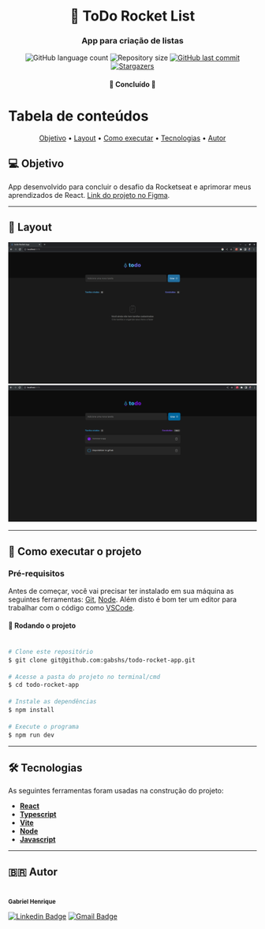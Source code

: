 <h1 align="center">
     🚀 ToDo Rocket List
</h1>

<h3 align="center">
    App para criação de listas
</h3>

<p align="center">
  <img alt="GitHub language count" src="https://img.shields.io/github/languages/count/gabshs/todo-rocket-app">

  <img alt="Repository size" src="https://img.shields.io/github/repo-size/gabshs/todo-rocket-app">
  
  <a href="https://github.com/gabshs/todo-rocket-app/commits/main">
    <img alt="GitHub last commit" src="https://img.shields.io/github/last-commit/gabshs/todo-rocket-app">
  </a>
    
   <a href="https://github.com/gabshs/todo-rocket-app/stargazers">
    <img alt="Stargazers" src="https://img.shields.io/github/stars/gabshs/todo-rocket-app?style=social">
  </a>
</p>

<h4 align="center">
	🚧   Concluído  🚧
</h4>

# Tabela de conteúdos

<p align="center">  <a href="#objetivo">Objetivo</a> • <a href="#layout">Layout</a> • <a href="#how-to">Como executar</a> • <a href="#tecnologias">Tecnologias</a>  • <a href="#autor">Autor</a>  </p>

## 💻 Objetivo

App desenvolvido para concluir o desafio da Rocketseat e aprimorar meus aprendizados de React. <a href="https://www.figma.com/file/0n0zDN7zbzhRbaEO74Xesx/ToDo-List/duplicate">Link do projeto no Figma</a>.

---

## 🎨 Layout

<p align="center">
  <img alt="Tela do todo app" title="#todoApp" src="./prints/todo-screen1.png" width="800px">
  <img alt="Tela do todo app" title="#todoApp" src="./prints/todo-screen.png" width="800px">
</p>

---

## 🚀 Como executar o projeto

### Pré-requisitos

Antes de começar, você vai precisar ter instalado em sua máquina as seguintes ferramentas:
[Git](https://git-scm.com), [Node](https://nodejs.org/).
Além disto é bom ter um editor para trabalhar com o código como [VSCode](https://code.visualstudio.com/).

#### 🎲 Rodando o projeto

```bash

# Clone este repositório
$ git clone git@github.com:gabshs/todo-rocket-app.git

# Acesse a pasta do projeto no terminal/cmd
$ cd todo-rocket-app

# Instale as dependências
$ npm install

# Execute o programa
$ npm run dev

```

---

## 🛠 Tecnologias

As seguintes ferramentas foram usadas na construção do projeto:

- **[React](https://pt-br.reactjs.org/)**
- **[Typescript](https://www.typescriptlang.org/)**
- **[Vite](https://vitejs.dev/)**
- **[Node](https://nodejs.org/)**
- **[Javascript](https://developer.mozilla.org/pt-BR/docs/Web/JavaScript/)**

---

## 🇧🇷 Autor

 <img style="border-radius: 50%;" src="https://avatars.githubusercontent.com/u/74117627?v=4" width="100px;" alt=""/>
 <br />
 <sub><b>Gabriel Henrique</b></sub>
 <br />

[![Linkedin Badge](https://img.shields.io/badge/-Gabriel-blue?style=flat-square&logo=Linkedin&logoColor=white&link=https://www.linkedin.com/in/tgmarinho/)](https://www.linkedin.com/in/gabriel-henrique-412111197/)
[![Gmail Badge](https://img.shields.io/badge/-gabriel.hqs03@gmail.com-c14438?style=flat-square&logo=Gmail&logoColor=white&link=mailto:tgmarinho@gmail.com)](mailto:gabriel.hqs03@gmail.com)
